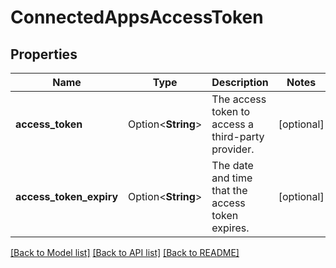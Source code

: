 # ConnectedAppsAccessToken

## Properties

Name | Type | Description | Notes
------------ | ------------- | ------------- | -------------
**access_token** | Option<**String**> | The access token to access a third-party provider. | [optional]
**access_token_expiry** | Option<**String**> | The date and time that the access token expires. | [optional]

[[Back to Model list]](../README.md#documentation-for-models) [[Back to API list]](../README.md#documentation-for-api-endpoints) [[Back to README]](../README.md)


